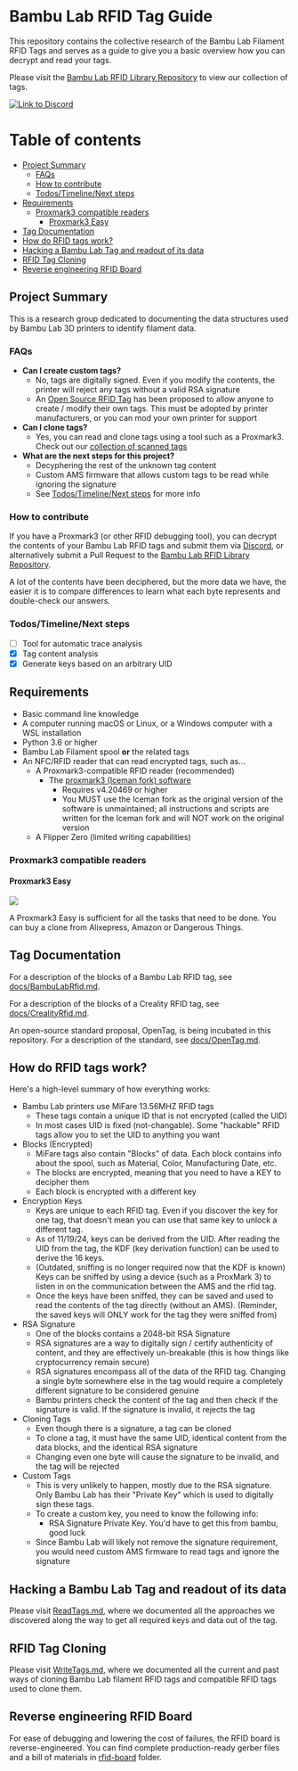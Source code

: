 # Bambu Lab RFID Tag Guide
This repository contains the collective research of the Bambu Lab Filament RFID Tags and serves as a guide to give you a basic overview how you can decrypt and read your tags.

Please visit the [Bambu Lab RFID Library Repository](https://github.com/queengooborg/Bambu-Lab-RFID-Library) to view our collection of tags.

[![Link to Discord](https://img.shields.io/badge/Discord-join_now-blue?style=flat-square&logo=discord&logoColor=white&label=Discord&color=blue)](https://discord.gg/zVfCVubwr7)

# Table of contents

<!--ts-->
   * [Project Summary](#project-summary)
      * [FAQs](#faqs)
      * [How to contribute](#how-to-contribute)
      * [Todos/Timeline/Next steps](#todostimelinenext-steps)
   * [Requirements](#requirements)
      * [Proxmark3 compatible readers](#proxmark3-compatible-readers)
         * [Proxmark3 Easy](#proxmark3-easy)
   * [Tag Documentation](#tag-documentation)
   * [How do RFID tags work?](#how-do-rfid-tags-work)
   * [Hacking a Bambu Lab Tag and readout of its data](#hacking-a-bambu-lab-tag-and-readout-of-its-data)
   * [RFID Tag Cloning](#rfid-tag-cloning)
   * [Reverse engineering RFID Board](#reverse-engineering-rfid-board)
<!--te-->

## Project Summary

This is a research group dedicated to documenting the data structures used by Bambu Lab 3D printers to identify filament data.

### FAQs

- **Can I create custom tags?**
  - No, tags are digitally signed. Even if you modify the contents, the printer will reject any tags without a valid RSA signature
  - An [Open Source RFID Tag](OpenSourceRfid.md) has been proposed to allow anyone to create / modify their own tags. This must be adopted by printer manufacturers, or you can mod your own printer for support
- **Can I clone tags?**
  - Yes, you can read and clone tags using a tool such as a Proxmark3. Check out our [collection of scanned tags](https://github.com/queengooborg/Bambu-Lab-RFID-Library)
- **What are the next steps for this project?**
  - Decyphering the rest of the unknown tag content
  - Custom AMS firmware that allows custom tags to be read while ignoring the signature
  - See [Todos/Timeline/Next steps](#todostimelinenext-steps) for more info

### How to contribute

If you have a Proxmark3 (or other RFID debugging tool), you can decrypt the contents of your Bambu Lab RFID tags and submit them via [Discord](https://discord.gg/zVfCVubwr7), or alternatively submit a Pull Request to the [Bambu Lab RFID Library Repository](https://github.com/queengooborg/Bambu-Lab-RFID-Library).

A lot of the contents have been deciphered, but the more data we have, the easier it is to compare differences to learn what each byte represents and double-check our answers.

### Todos/Timeline/Next steps

- [ ] Tool for automatic trace analysis
- [x] Tag content analysis
- [x] Generate keys based on an arbitrary UID

## Requirements

- Basic command line knowledge
- A computer running macOS or Linux, or a Windows computer with a WSL installation
- Python 3.6 or higher
- Bambu Lab Filament spool **or** the related tags
- An NFC/RFID reader that can read encrypted tags, such as...
  - A Proxmark3-compatible RFID reader (recommended)
    - The [proxmark3 (Iceman fork) software](https://github.com/RfidResearchGroup/proxmark3)
      - Requires v4.20469 or higher
      - You MUST use the Iceman fork as the original version of the software is unmaintained; all instructions and scripts are written for the Iceman fork and will NOT work on the original version
  - A Flipper Zero (limited writing capabilities)

### Proxmark3 compatible readers

#### Proxmark3 Easy

![](images/Proxmark3_easy.png)

A Proxmark3 Easy is sufficient for all the tasks that need to be done. You can buy a clone from Alixepress, Amazon or Dangerous Things.

## Tag Documentation

For a description of the blocks of a Bambu Lab RFID tag, see [docs/BambuLabRfid.md](./docs/BambuLabRfid.md).

For a description of the blocks of a Creality RFID tag, see [docs/CrealityRfid.md](./docs/CrealityRfid.md).

An open-source standard proposal, OpenTag, is being incubated in this repository.  For a description of the standard, see [docs/OpenTag.md](./docs/OpenTag.md).

## How do RFID tags work?

Here's a high-level summary of how everything works:

- Bambu Lab printers use MiFare 13.56MHZ RFID tags
  - These tags contain a unique ID that is not encrypted (called the UID)
  - In most cases UID is fixed (not-changable). Some "hackable" RFID tags allow you to set the UID to anything you want
- Blocks (Encrypted)
  - MiFare tags also contain "Blocks" of data. Each block contains info about the spool, such as Material, Color, Manufacturing Date, etc.
  - The blocks are encrypted, meaning that you need to have a KEY to decipher them
  - Each block is encrypted with a different key
- Encryption Keys
  - Keys are unique to each RFID tag. Even if you discover the key for one tag, that doesn't mean you can use that same key to unlock a different tag.
  - As of 11/19/24, keys can be derived from the UID. After reading the UID from the tag, the KDF (key derivation function) can be used to derive the 16 keys.
  - (Outdated, sniffing is no longer required now that the KDF is known) Keys can be sniffed by using a device (such as a ProxMark 3) to listen in on the communication between the AMS and the rfid tag.
  - Once the keys have been sniffed, they can be saved and used to read the contents of the tag directly (without an AMS). (Reminder, the saved keys will ONLY work for the tag they were sniffed from)
- RSA Signature
  - One of the blocks contains a 2048-bit RSA Signature
  - RSA signatures are a way to digitally sign / certify authenticity of content, and they are effectively un-breakable (this is how things like cryptocurrency remain secure)
  - RSA signatures encompass all of the data of the RFID tag. Changing a single byte somewhere else in the tag would require a completely different signature to be considered genuine
  - Bambu printers check the content of the tag and then check if the signature is valid. If the signature is invalid, it rejects the tag
- Cloning Tags
  - Even though there is a signature, a tag can be cloned
  - To clone a tag, it must have the same UID, identical content from the data blocks, and the identical RSA signature
  - Changing even one byte will cause the signature to be invalid, and the tag will be rejected
- Custom Tags
  - This is very unlikely to happen, mostly due to the RSA signature. Only Bambu Lab has their "Private Key" which is used to digitally sign these tags.
  - To create a custom key, you need to know the following info:
    - RSA Signature Private Key. You'd have to get this from bambu, good luck
  - Since Bambu Lab will likely not remove the signature requirement, you would need custom AMS firmware to read tags and ignore the signature

## Hacking a Bambu Lab Tag and readout of its data

Please visit [ReadTags.md](./docs/ReadTags.md), where we documented all the approaches we discovered along the way to get all required keys and data out of the tag.

## RFID Tag Cloning

Please visit [WriteTags.md](./docs/WriteTags.md), where we documented all the current and past ways of cloning Bambu Lab filament RFID tags and compatible RFID tags used to clone them.

## Reverse engineering RFID Board

For ease of debugging and lowering the cost of failures, the RFID board is reverse-engineered. You can find complete production-ready gerber files and a bill of materials in [rfid-board](./rfid-board) folder.

[^rfid-backdoor]: https://eprint.iacr.org/2024/1275.pdf
